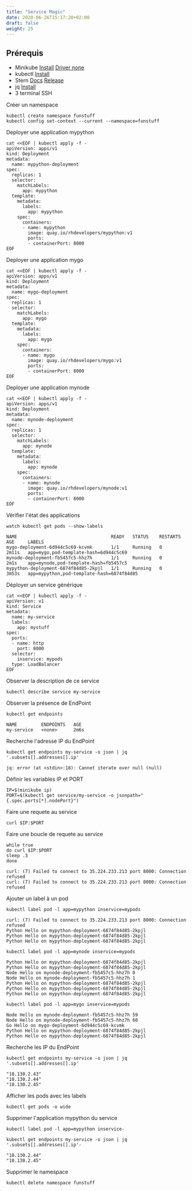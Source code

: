 ```yaml
---
title: "Service Magic"
date: 2020-06-26T15:17:20+02:00
draft: false
weight: 25
---
```


## Prérequis

- Minikube [Install](https://kubernetes.io/fr/docs/tasks/tools/install-minikube/#installez-minikube-par-t%C3%A9l%C3%A9chargement-direct)  [Driver none](https://kubernetes.io/docs/setup/learning-environment/minikube/#specifying-the-vm-driver)
- kubectl [Install](https://kubernetes.io/fr/docs/tasks/tools/install-kubectl/)
- Stern [Docs](https://kubernetes.io/blog/2016/10/tail-kubernetes-with-stern/) [Release](https://github.com/wercker/stern/releases)
- jq [Install](https://stedolan.github.io/jq/download/)
- 3 terminal SSH


Créer un namespace


```
kubectl create namespace funstuff
kubectl config set-context --current --namespace=funstuff
```

Deployer une application mypython

```
cat <<EOF | kubectl apply -f -
apiVersion: apps/v1
kind: Deployment
metadata:
  name: mypython-deployment
spec:
  replicas: 1
  selector:
    matchLabels:
      app: mypython
  template:
    metadata:
      labels:
        app: mypython
    spec:
      containers:
      - name: mypython
        image: quay.io/rhdevelopers/mypython:v1
        ports:
        - containerPort: 8000
EOF
```


Deployer une application mygo

```
cat <<EOF | kubectl apply -f -
apiVersion: apps/v1
kind: Deployment
metadata:
  name: mygo-deployment
spec:
  replicas: 1
  selector:
    matchLabels:
      app: mygo
  template:
    metadata:
      labels:
        app: mygo
    spec:
      containers:
      - name: mygo
        image: quay.io/rhdevelopers/mygo:v1
        ports:
        - containerPort: 8000
EOF
```

Deployer une application mynode

```
cat <<EOF | kubectl apply -f -
apiVersion: apps/v1
kind: Deployment
metadata:
  name: mynode-deployment
spec:
  replicas: 1
  selector:
    matchLabels:
      app: mynode
  template:
    metadata:
      labels:
        app: mynode
    spec:
      containers:
      - name: mynode
        image: quay.io/rhdevelopers/mynode:v1
        ports:
        - containerPort: 8000
EOF
```

Vérifier l'état des applications

```
watch kubectl get pods --show-labels
```

```
NAME                                   READY   STATUS    RESTARTS   AGE     LABELS
mygo-deployment-6d944c5c69-kcvmk       1/1     Running   0          2m11s   app=mygo,pod-template-hash=6d944c5c69
mynode-deployment-fb5457c5-hhz7h       1/1     Running   0          2m1s    app=mynode,pod-template-hash=fb5457c5
mypython-deployment-6874f84d85-2kpjl   1/1     Running   0          3m53s   app=mypython,pod-template-hash=6874f84d85
```

Déployer un service générique

```
cat <<EOF | kubectl apply -f -
apiVersion: v1
kind: Service
metadata:
  name: my-service
  labels:
    app: mystuff
spec:
  ports:
  - name: http
    port: 8000
  selector:
    inservice: mypods
  type: LoadBalancer
EOF
```

Observer la description de ce service

```
kubectl describe service my-service
```


Observer la présence de EndPoint

```
kubectl get endpoints
```

```
NAME         ENDPOINTS   AGE
my-service   <none>      2m6s
```

Recherche l'adresse IP du EndPoint

```
kubectl get endpoints my-service -o json | jq '.subsets[].addresses[].ip'

```

```
jq: error (at <stdin>:18): Cannot iterate over null (null)
```

Définir les variables IP et PORT

```
IP=$(minikube ip)
PORT=$(kubectl get service/my-service -o jsonpath="{.spec.ports[*].nodePort}")
```


Faire une requete au service

```
curl $IP:$PORT
```

Faire une boucle de requete au service

```
while true
do curl $IP:$PORT
sleep .3
done
```


```
curl: (7) Failed to connect to 35.224.233.213 port 8000: Connection refused
curl: (7) Failed to connect to 35.224.233.213 port 8000: Connection refused
```

Ajouter un label à un pod

```
kubectl label pod -l app=mypython inservice=mypods
```

```
curl: (7) Failed to connect to 35.224.233.213 port 8000: Connection refused
Python Hello on mypython-deployment-6874f84d85-2kpjl
Python Hello on mypython-deployment-6874f84d85-2kpjl
Python Hello on mypython-deployment-6874f84d85-2kpjl
```


```
kubectl label pod -l app=mynode inservice=mypods
```

```
Python Hello on mypython-deployment-6874f84d85-2kpjl
Python Hello on mypython-deployment-6874f84d85-2kpjl
Node Hello on mynode-deployment-fb5457c5-hhz7h 0
Node Hello on mynode-deployment-fb5457c5-hhz7h 1
Python Hello on mypython-deployment-6874f84d85-2kpjl
Python Hello on mypython-deployment-6874f84d85-2kpjl
Python Hello on mypython-deployment-6874f84d85-2kpjl
```

```
kubectl label pod -l app=mygo inservice=mypods
```

```
Node Hello on mynode-deployment-fb5457c5-hhz7h 59
Node Hello on mynode-deployment-fb5457c5-hhz7h 60
Go Hello on mygo-deployment-6d944c5c69-kcvmk
Python Hello on mypython-deployment-6874f84d85-2kpjl
Python Hello on mypython-deployment-6874f84d85-2kpjl
```

Recherche les IP du EndPoint

```
kubectl get endpoints my-service -o json | jq '.subsets[].addresses[].ip'
```

```
"10.130.2.43"
"10.130.2.44"
"10.130.2.45"
```

Afficher les pods avec les labels

```
kubectl get pods -o wide
```

Supprimer l'application mypython du service

```
kubectl label pod -l app=mypython inservice-
```

```
kubectl get endpoints my-service -o json | jq '.subsets[].addresses[].ip'-
```

```
"10.130.2.44"
"10.130.2.45"
```

Supprimer le namespace

```
kubectl delete namespace funstuff
```